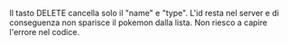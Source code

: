 Il tasto DELETE cancella solo il "name" e "type". L'id resta nel server e di conseguenza non sparisce il pokemon dalla lista.
Non riesco a capire l'errore nel codice.
